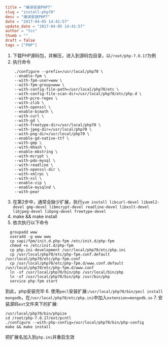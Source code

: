 ```toml
title = "编译安装PHP7"
slug = "install-php70"
desc = "编译安装PHP7"
date = "2017-04-05 14:41:57"
update_date = "2017-04-05 14:41:57"
author = "tcc"
thumb = ""
draft = false
tags = ["PHP"]
```

1. 下载PHP源码包，并解压，进入到源码包目录，以`/root/php-7.0.17`为例
2. 执行命令

```
    ./configure --prefix=/usr/local/php70 \
    --enable-fpm \
    --with-fpm-user=www \
    --with-fpm-group=www \
    --with-config-file-path=/usr/local/php70/etc \
    --with-config-file-scan-dir=/usr/local/php70/etc/php.d \
    --with-pcre-regex \
    --with-zlib \
    --with-openssl \
    --enable-bcmath \
    --with-curl \
    --with-gd \
    --with-freetype-dir=/usr/local/php70 \
    --with-jpeg-dir=/usr/local/php70 \
    --with-png-dir=/usr/local/php70 \
    --enable-gd-native-ttf \
    --with-gmp \
    --with-mhash \
    --enable-mbstring \
    --with-mcrypt \
    --with-pdo-mysql \
    --with-readline \
    --with-openssl-dir \
    --with-xmlrpc \
    --with-xsl \
    --enable-zip \
    --enable-mysqlnd \
    --with-pear
```

3. 在第2步中，通常会缺少扩展，执行`yum install libcurl-devel libxml2-devel gmp-devel libmcrypt-devel readline-devel libxslt-devel libjpeg-devel libpng-devel freetype-devel`
4. make && make install 
5. 依次执行以下命令
```
  groupadd www
  useradd -g www www
  cp sapi/fpm/init.d.php-fpm /etc/init.d/php-fpm
  chmod +x /etc/init.d/php-fpm
  cp php.ini-development /usr/local/php70/etc/php.ini
  cp /usr/local/php70/etc/php-fpm.conf.default /usr/local/php70/etc/php-fpm.conf
  cp /usr/local/php70/etc/php-fpm.d/www.conf.default /usr/local/php70/etc/php-fpm.d/www.conf
  ln -sf /usr/local/php70/bin/php /usr/local/bin/php
  ln -sf /usr/local/php70/bin/php /usr/bin/php
  service php-fpm start
```
  到此，php安装完毕
6. 使用`pecl`安装扩展:`/usr/local/php70/bin/pecl install mongodb`，在`/usr/local/php70/etc/php.ini`中加入`extension=mongodb.so`
7. 安装源码`ext`文件夹下的扩展:
```
/usr/local/php70/bin/phpize
cd /root/php-7.0.17/ext/pcntl
./configure --with-php-config=/usr/local/php70/bin/php-config
make && make install
```
把扩展名加入到`php.ini`并重启生效
